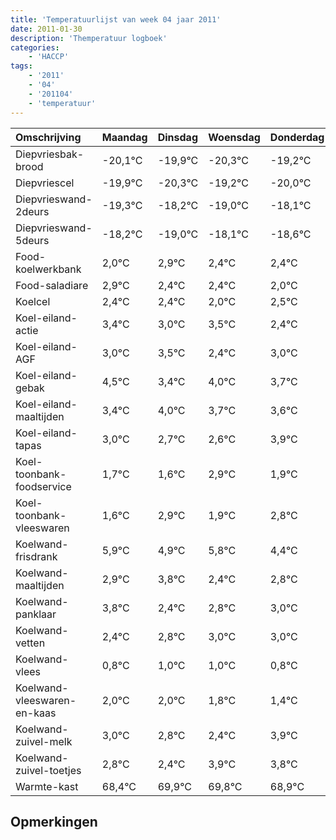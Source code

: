 ```yaml
---
title: 'Temperatuurlijst van week 04 jaar 2011'
date: 2011-01-30
description: 'Themperatuur logboek'
categories:
    - 'HACCP'
tags:
    - '2011'
    - '04'
    - '201104'
    - 'temperatuur'
---
```

|Omschrijving|Maandag|Dinsdag|Woensdag|Donderdag|Vrijdag|Zaterdag|Zondag|
|:---|:---|:---|:---|:---|:---|:---|:---|
|Diepvriesbak-brood|-20,1°C|-19,9°C|-20,3°C|-19,2°C|-20,0°C|-19,1°C|-19,6°C|
|Diepvriescel|-19,9°C|-20,3°C|-19,2°C|-20,0°C|-19,1°C|-19,6°C|-19,6°C|
|Diepvrieswand-2deurs|-19,3°C|-18,2°C|-19,0°C|-18,1°C|-18,6°C|-18,6°C|-19,0°C|
|Diepvrieswand-5deurs|-18,2°C|-19,0°C|-18,1°C|-18,6°C|-18,6°C|-19,0°C|-18,5°C|
|Food-koelwerkbank|2,0°C|2,9°C|2,4°C|2,4°C|2,0°C|2,5°C|1,4°C|
|Food-saladiare|2,9°C|2,4°C|2,4°C|2,0°C|2,5°C|1,4°C|2,0°C|
|Koelcel|2,4°C|2,4°C|2,0°C|2,5°C|1,4°C|2,0°C|1,7°C|
|Koel-eiland-actie|3,4°C|3,0°C|3,5°C|2,4°C|3,0°C|2,7°C|2,6°C|
|Koel-eiland-AGF|3,0°C|3,5°C|2,4°C|3,0°C|2,7°C|2,6°C|3,9°C|
|Koel-eiland-gebak|4,5°C|3,4°C|4,0°C|3,7°C|3,6°C|4,9°C|3,9°C|
|Koel-eiland-maaltijden|3,4°C|4,0°C|3,7°C|3,6°C|4,9°C|3,9°C|4,8°C|
|Koel-eiland-tapas|3,0°C|2,7°C|2,6°C|3,9°C|2,9°C|3,8°C|2,4°C|
|Koel-toonbank-foodservice|1,7°C|1,6°C|2,9°C|1,9°C|2,8°C|1,4°C|1,8°C|
|Koel-toonbank-vleeswaren|1,6°C|2,9°C|1,9°C|2,8°C|1,4°C|1,8°C|2,0°C|
|Koelwand-frisdrank|5,9°C|4,9°C|5,8°C|4,4°C|4,8°C|5,0°C|5,0°C|
|Koelwand-maaltijden|2,9°C|3,8°C|2,4°C|2,8°C|3,0°C|3,0°C|2,8°C|
|Koelwand-panklaar|3,8°C|2,4°C|2,8°C|3,0°C|3,0°C|2,8°C|2,4°C|
|Koelwand-vetten|2,4°C|2,8°C|3,0°C|3,0°C|2,8°C|2,4°C|3,9°C|
|Koelwand-vlees|0,8°C|1,0°C|1,0°C|0,8°C|0,4°C|1,9°C|1,8°C|
|Koelwand-vleeswaren-en-kaas|2,0°C|2,0°C|1,8°C|1,4°C|2,9°C|2,8°C|1,9°C|
|Koelwand-zuivel-melk|3,0°C|2,8°C|2,4°C|3,9°C|3,8°C|2,9°C|3,9°C|
|Koelwand-zuivel-toetjes|2,8°C|2,4°C|3,9°C|3,8°C|2,9°C|3,9°C|2,6°C|
|Warmte-kast|68,4°C|69,9°C|69,8°C|68,9°C|69,9°C|68,6°C|69,2°C|

## Opmerkingen


